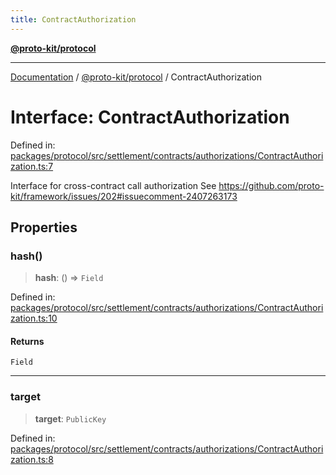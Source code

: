 ```yaml
---
title: ContractAuthorization
---
```


[**@proto-kit/protocol**](../README.md)

***

[Documentation](../../../README.md) / [@proto-kit/protocol](../README.md) / ContractAuthorization

# Interface: ContractAuthorization

Defined in: [packages/protocol/src/settlement/contracts/authorizations/ContractAuthorization.ts:7](https://github.com/proto-kit/framework/blob/4d6b3b6da51b3edee0fbf25ce72c1f59ec61e891/packages/protocol/src/settlement/contracts/authorizations/ContractAuthorization.ts#L7)

Interface for cross-contract call authorization
See https://github.com/proto-kit/framework/issues/202#issuecomment-2407263173

## Properties

### hash()

> **hash**: () => `Field`

Defined in: [packages/protocol/src/settlement/contracts/authorizations/ContractAuthorization.ts:10](https://github.com/proto-kit/framework/blob/4d6b3b6da51b3edee0fbf25ce72c1f59ec61e891/packages/protocol/src/settlement/contracts/authorizations/ContractAuthorization.ts#L10)

#### Returns

`Field`

***

### target

> **target**: `PublicKey`

Defined in: [packages/protocol/src/settlement/contracts/authorizations/ContractAuthorization.ts:8](https://github.com/proto-kit/framework/blob/4d6b3b6da51b3edee0fbf25ce72c1f59ec61e891/packages/protocol/src/settlement/contracts/authorizations/ContractAuthorization.ts#L8)
